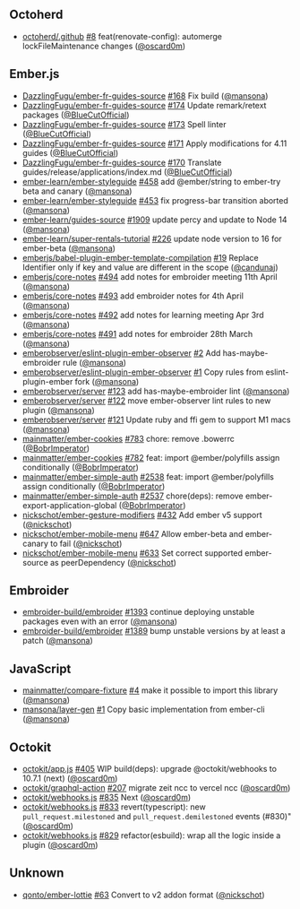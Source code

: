 ## Octoherd

- [octoherd/.github] [#8](https://github.com/octoherd/.github/pull/8)
  feat(renovate-config): automerge lockFileMaintenance changes ([@oscard0m])

## Ember.js

- [DazzlingFugu/ember-fr-guides-source]
  [#168](https://github.com/DazzlingFugu/ember-fr-guides-source/pull/168) Fix
  build ([@mansona])
- [DazzlingFugu/ember-fr-guides-source]
  [#174](https://github.com/DazzlingFugu/ember-fr-guides-source/pull/174) Update
  remark/retext packages ([@BlueCutOfficial])
- [DazzlingFugu/ember-fr-guides-source]
  [#173](https://github.com/DazzlingFugu/ember-fr-guides-source/pull/173) Spell
  linter ([@BlueCutOfficial])
- [DazzlingFugu/ember-fr-guides-source]
  [#171](https://github.com/DazzlingFugu/ember-fr-guides-source/pull/171) Apply
  modifications for 4.11 guides ([@BlueCutOfficial])
- [DazzlingFugu/ember-fr-guides-source]
  [#170](https://github.com/DazzlingFugu/ember-fr-guides-source/pull/170)
  Translate guides/release/applications/index.md ([@BlueCutOfficial])
- [ember-learn/ember-styleguide]
  [#458](https://github.com/ember-learn/ember-styleguide/pull/458) add
  @ember/string to ember-try beta and canary ([@mansona])
- [ember-learn/ember-styleguide]
  [#453](https://github.com/ember-learn/ember-styleguide/pull/453) fix
  progress-bar transition aborted ([@mansona])
- [ember-learn/guides-source]
  [#1909](https://github.com/ember-learn/guides-source/pull/1909) update percy
  and update to Node 14 ([@mansona])
- [ember-learn/super-rentals-tutorial]
  [#226](https://github.com/ember-learn/super-rentals-tutorial/pull/226) update
  node version to 16 for ember-beta ([@mansona])
- [emberjs/babel-plugin-ember-template-compilation]
  [#19](https://github.com/emberjs/babel-plugin-ember-template-compilation/pull/19)
  Replace Identifier only if key and value are different in the scope
  ([@candunaj])
- [emberjs/core-notes] [#494](https://github.com/emberjs/core-notes/pull/494)
  add notes for embroider meeting 11th April ([@mansona])
- [emberjs/core-notes] [#493](https://github.com/emberjs/core-notes/pull/493)
  add embroider notes for 4th April ([@mansona])
- [emberjs/core-notes] [#492](https://github.com/emberjs/core-notes/pull/492)
  add notes for learning meeting Apr 3rd ([@mansona])
- [emberjs/core-notes] [#491](https://github.com/emberjs/core-notes/pull/491)
  add notes for embroider 28th March ([@mansona])
- [emberobserver/eslint-plugin-ember-observer]
  [#2](https://github.com/emberobserver/eslint-plugin-ember-observer/pull/2) Add
  has-maybe-embroider rule ([@mansona])
- [emberobserver/eslint-plugin-ember-observer]
  [#1](https://github.com/emberobserver/eslint-plugin-ember-observer/pull/1)
  Copy rules from eslint-plugin-ember fork ([@mansona])
- [emberobserver/server]
  [#123](https://github.com/emberobserver/server/pull/123) add
  has-maybe-embroider lint ([@mansona])
- [emberobserver/server]
  [#122](https://github.com/emberobserver/server/pull/122) move ember-observer
  lint rules to new plugin ([@mansona])
- [emberobserver/server]
  [#121](https://github.com/emberobserver/server/pull/121) Update ruby and ffi
  gem to support M1 macs ([@mansona])
- [mainmatter/ember-cookies]
  [#783](https://github.com/mainmatter/ember-cookies/pull/783) chore: remove
  .bowerrc ([@BobrImperator])
- [mainmatter/ember-cookies]
  [#782](https://github.com/mainmatter/ember-cookies/pull/782) feat: import
  @ember/polyfills assign conditionally ([@BobrImperator])
- [mainmatter/ember-simple-auth]
  [#2538](https://github.com/mainmatter/ember-simple-auth/pull/2538) feat:
  import @ember/polyfills assign conditionally ([@BobrImperator])
- [mainmatter/ember-simple-auth]
  [#2537](https://github.com/mainmatter/ember-simple-auth/pull/2537)
  chore(deps): remove ember-export-application-global ([@BobrImperator])
- [nickschot/ember-gesture-modifiers]
  [#432](https://github.com/nickschot/ember-gesture-modifiers/pull/432) Add
  ember v5 support ([@nickschot])
- [nickschot/ember-mobile-menu]
  [#647](https://github.com/nickschot/ember-mobile-menu/pull/647) Allow
  ember-beta and ember-canary to fail ([@nickschot])
- [nickschot/ember-mobile-menu]
  [#633](https://github.com/nickschot/ember-mobile-menu/pull/633) Set correct
  supported ember-source as peerDependency ([@nickschot])

## Embroider

- [embroider-build/embroider]
  [#1393](https://github.com/embroider-build/embroider/pull/1393) continue
  deploying unstable packages even with an error ([@mansona])
- [embroider-build/embroider]
  [#1389](https://github.com/embroider-build/embroider/pull/1389) bump unstable
  versions by at least a patch ([@mansona])

## JavaScript

- [mainmatter/compare-fixture]
  [#4](https://github.com/mainmatter/compare-fixture/pull/4) make it possible to
  import this library ([@mansona])
- [mansona/layer-gen] [#1](https://github.com/mansona/layer-gen/pull/1) Copy
  basic implementation from ember-cli ([@mansona])

## Octokit

- [octokit/app.js] [#405](https://github.com/octokit/app.js/pull/405) WIP
  build(deps): upgrade @octokit/webhooks to 10.7.1 (next) ([@oscard0m])
- [octokit/graphql-action]
  [#207](https://github.com/octokit/graphql-action/pull/207) migrate zeit ncc to
  vercel ncc ([@oscard0m])
- [octokit/webhooks.js] [#835](https://github.com/octokit/webhooks.js/pull/835)
  Next ([@oscard0m])
- [octokit/webhooks.js] [#833](https://github.com/octokit/webhooks.js/pull/833)
  revert(typescript): new `pull_request.milestoned` and
  `pull_request.demilestoned` events (#830)" ([@oscard0m])
- [octokit/webhooks.js] [#829](https://github.com/octokit/webhooks.js/pull/829)
  refactor(esbuild): wrap all the logic inside a plugin ([@oscard0m])

## Unknown

- [qonto/ember-lottie] [#63](https://github.com/qonto/ember-lottie/pull/63)
  Convert to v2 addon format ([@nickschot])

[@bluecutofficial]: https://github.com/BlueCutOfficial
[@bobrimperator]: https://github.com/BobrImperator
[@candunaj]: https://github.com/candunaj
[@mansona]: https://github.com/mansona
[@nickschot]: https://github.com/nickschot
[@oscard0m]: https://github.com/oscard0m
[dazzlingfugu/ember-fr-guides-source]:
  https://github.com/DazzlingFugu/ember-fr-guides-source
[ember-learn/ember-styleguide]: https://github.com/ember-learn/ember-styleguide
[ember-learn/guides-source]: https://github.com/ember-learn/guides-source
[ember-learn/super-rentals-tutorial]:
  https://github.com/ember-learn/super-rentals-tutorial
[emberjs/babel-plugin-ember-template-compilation]:
  https://github.com/emberjs/babel-plugin-ember-template-compilation
[emberjs/core-notes]: https://github.com/emberjs/core-notes
[emberobserver/eslint-plugin-ember-observer]:
  https://github.com/emberobserver/eslint-plugin-ember-observer
[emberobserver/server]: https://github.com/emberobserver/server
[embroider-build/embroider]: https://github.com/embroider-build/embroider
[mainmatter/compare-fixture]: https://github.com/mainmatter/compare-fixture
[mainmatter/ember-cookies]: https://github.com/mainmatter/ember-cookies
[mainmatter/ember-simple-auth]: https://github.com/mainmatter/ember-simple-auth
[mansona/layer-gen]: https://github.com/mansona/layer-gen
[nickschot/ember-gesture-modifiers]:
  https://github.com/nickschot/ember-gesture-modifiers
[nickschot/ember-mobile-menu]: https://github.com/nickschot/ember-mobile-menu
[octoherd/.github]: https://github.com/octoherd/.github
[octokit/app.js]: https://github.com/octokit/app.js
[octokit/graphql-action]: https://github.com/octokit/graphql-action
[octokit/webhooks.js]: https://github.com/octokit/webhooks.js
[qonto/ember-lottie]: https://github.com/qonto/ember-lottie